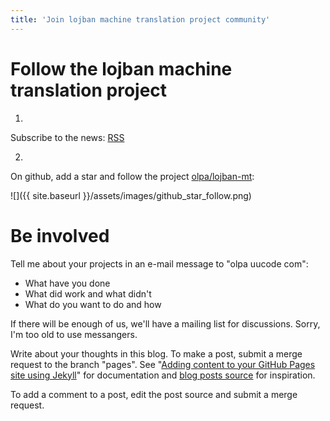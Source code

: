 ```yaml
---
title: 'Join lojban machine translation project community'
---
```

# Follow the lojban machine translation project

1)

Subscribe to the news: [RSS](/feed.xml)

2)

On github, add a star and follow the project [olpa/lojban-mt](https://github.com/olpa/lojban-mt):

![]({{ site.baseurl }}/assets/images/github_star_follow.png)

# Be involved

Tell me about your projects in an e-mail message to "olpa uucode com":

- What have you done
- What did work and what didn't
- What do you want to do and how

If there will be enough of us, we'll have a mailing list for discussions. Sorry, I'm too old to use messangers.

Write about your thoughts in this blog. To make a post, submit a merge request to the branch "pages". See "[Adding content to your GitHub Pages site using Jekyll](https://docs.github.com/en/pages/setting-up-a-github-pages-site-with-jekyll/adding-content-to-your-github-pages-site-using-jekyll)" for documentation and [blog posts source](https://github.com/olpa/lojban-mt/tree/pages/docs/_posts) for inspiration.

To add a comment to a post, edit the post source and submit a merge request.
